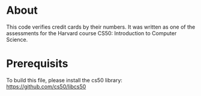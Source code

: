 # About

This code verifies credit cards by their numbers.
It was written as one of the assessments for the Harvard course CS50: Introduction to Computer Science.

# Prerequisits

To build this file, please install the cs50 library:
https://github.com/cs50/libcs50
